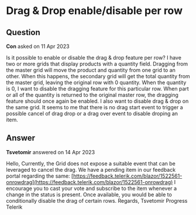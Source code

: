 # Drag & Drop enable/disable per row

## Question

**Con** asked on 11 Apr 2023

Is it possible to enable or disable the drag & drop feature per row? I have two or more grids that display products with a quantity field. Dragging from the master grid will move the product and quantity from one grid to an other. When this happens, the secondary grid will get the total quantity from the master grid, leaving the original row with 0 quantity. When the quantity is 0, I want to disable the dragging feature for this particular row. When part or all of the quantity is returned to the original master row, the dragging feature should once again be enabled. I also want to disable drag & drop on the same grid. It seems to me that there is no drag start event to trigger a possible cancel of drag drop or a drag over event to disable droping an item.

## Answer

**Tsvetomir** answered on 14 Apr 2023

Hello, Currently, the Grid does not expose a suitable event that can be leveraged to cancel the drag. We have a pending item in our feedback portal regarding the same: [https://feedback.telerik.com/blazor/1522561-onrowdrag](https://feedback.telerik.com/blazor/1522561-onrowdrag) I encourage you to cast your vote and subscribe to the item whenever a change in the status is present. Once available, you would be able to conditionally disable the drag of certain rows. Regards, Tsvetomir Progress Telerik
